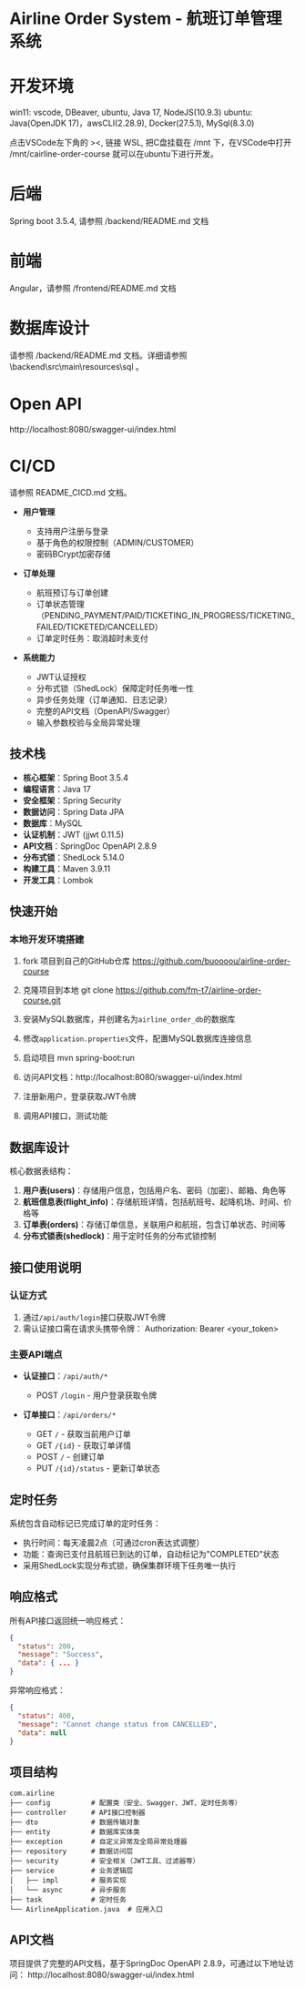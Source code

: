 # Airline Order System - 航班订单管理系统

# 开发环境
  win11:
        vscode, DBeaver, ubuntu, Java 17, NodeJS(10.9.3)
  ubuntu:
        Java(OpenJDK 17)，awsCLI(2.28.9), Docker(27.5.1), MySql(8.3.0)

  点击VSCode左下角的 ><, 链接 WSL, 把C盘挂载在 /mnt 下，在VSCode中打开 /mnt/cairline-order-course 就可以在ubuntu下进行开发。
  
# 后端
  Spring boot 3.5.4, 请参照 /backend/README.md 文档

# 前端
  Angular，请参照 /frontend/README.md 文档

# 数据库设计
  请参照 /backend/README.md 文档。详细请参照 \backend\src\main\resources\sql 。

# Open API
  http://localhost:8080/swagger-ui/index.html

# CI/CD
  请参照 README_CICD.md 文档。

- **用户管理**
  - 支持用户注册与登录
  - 基于角色的权限控制（ADMIN/CUSTOMER）
  - 密码BCrypt加密存储

- **订单处理**
  - 航班预订与订单创建
  - 订单状态管理（PENDING_PAYMENT/PAID/TICKETING_IN_PROGRESS/TICKETING_FAILED/TICKETED/CANCELLED）
  - 订单定时任务：取消超时未支付

- **系统能力**
  - JWT认证授权
  - 分布式锁（ShedLock）保障定时任务唯一性
  - 异步任务处理（订单通知、日志记录）
  - 完整的API文档（OpenAPI/Swagger）
  - 输入参数校验与全局异常处理

## 技术栈

- **核心框架**：Spring Boot 3.5.4
- **编程语言**：Java 17
- **安全框架**：Spring Security
- **数据访问**：Spring Data JPA
- **数据库**：MySQL
- **认证机制**：JWT (jjwt 0.11.5)
- **API文档**：SpringDoc OpenAPI 2.8.9
- **分布式锁**：ShedLock 5.14.0
- **构建工具**：Maven 3.9.11
- **开发工具**：Lombok

## 快速开始

### 本地开发环境搭建
1. fork 项目到自己的GitHub仓库
  https://github.com/buoooou/airline-order-course

2. 克隆项目到本地
git clone https://github.com/fm-t7/airline-order-course.git

3. 安装MySQL数据库，并创建名为`airline_order_db`的数据库

4. 修改`application.properties`文件，配置MySQL数据库连接信息

5. 启动项目
mvn spring-boot:run

6. 访问API文档：http://localhost:8080/swagger-ui/index.html

7. 注册新用户，登录获取JWT令牌

8. 调用API接口，测试功能


## 数据库设计

核心数据表结构：

1. **用户表(users)**：存储用户信息，包括用户名、密码（加密）、邮箱、角色等
2. **航班信息表(flight_info)**：存储航班详情，包括航班号、起降机场、时间、价格等
3. **订单表(orders)**：存储订单信息，关联用户和航班，包含订单状态、时间等
4. **分布式锁表(shedlock)**：用于定时任务的分布式锁控制

## 接口使用说明

### 认证方式

1. 通过`/api/auth/login`接口获取JWT令牌
2. 需认证接口需在请求头携带令牌：
   Authorization: Bearer <your_token>

### 主要API端点

- **认证接口**：`/api/auth/*`
  - POST `/login` - 用户登录获取令牌


- **订单接口**：`/api/orders/*`
  - GET `/` - 获取当前用户订单
  - GET `/{id}` - 获取订单详情
  - POST `/` - 创建订单
  - PUT `/{id}/status` - 更新订单状态

## 定时任务

系统包含自动标记已完成订单的定时任务：
- 执行时间：每天凌晨2点（可通过cron表达式调整）
- 功能：查询已支付且航班已到达的订单，自动标记为"COMPLETED"状态
- 采用ShedLock实现分布式锁，确保集群环境下任务唯一执行

## 响应格式

所有API接口返回统一响应格式：

```json
{
  "status": 200,
  "message": "Success",
  "data": { ... }
}
```

异常响应格式：

```json
{
  "status": 400,
  "message": "Cannot change status from CANCELLED",
  "data": null
}
```


## 项目结构

```
com.airline
├── config          # 配置类（安全、Swagger、JWT、定时任务等）
├── controller      # API接口控制器
├── dto             # 数据传输对象
├── entity          # 数据库实体类
├── exception       # 自定义异常及全局异常处理器
├── repository      # 数据访问层
├── security        # 安全相关（JWT工具、过滤器等）
├── service         # 业务逻辑层
│   ├── impl        # 服务实现
│   └── async       # 异步服务
├── task            # 定时任务
└── AirlineApplication.java  # 应用入口
```


## API文档
项目提供了完整的API文档，基于SpringDoc OpenAPI 2.8.9，可通过以下地址访问：
http://localhost:8080/swagger-ui/index.html

